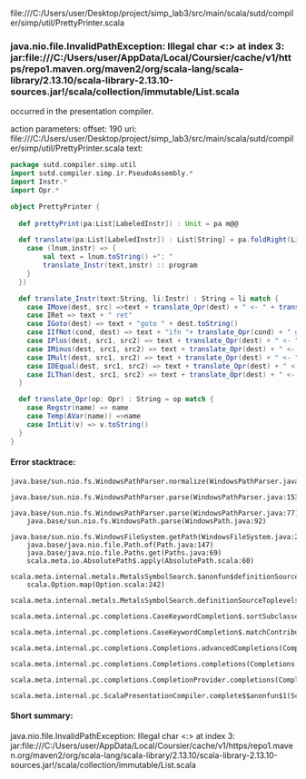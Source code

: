file:///C:/Users/user/Desktop/project/simp_lab3/src/main/scala/sutd/compiler/simp/util/PrettyPrinter.scala
### java.nio.file.InvalidPathException: Illegal char <:> at index 3: jar:file:///C:/Users/user/AppData/Local/Coursier/cache/v1/https/repo1.maven.org/maven2/org/scala-lang/scala-library/2.13.10/scala-library-2.13.10-sources.jar!/scala/collection/immutable/List.scala

occurred in the presentation compiler.

action parameters:
offset: 190
uri: file:///C:/Users/user/Desktop/project/simp_lab3/src/main/scala/sutd/compiler/simp/util/PrettyPrinter.scala
text:
```scala
package sutd.compiler.simp.util
import sutd.compiler.simp.ir.PseudoAssembly.*
import Instr.*
import Opr.* 

object PrettyPrinter {
    
  def prettyPrint(pa:List[LabeledInstr]) : Unit = pa m@@

  def translate(pa:List[LabeledInstr]) : List[String] = pa.foldRight(List[String]())( (li : LabeledInstr,program:List[String]) =>li match{
    case (lnum,instr) => {
        val text = lnum.toString() +": "
        translate_Instr(text,instr) :: program
    }
  })

  def translate_Instr(text:String, li:Instr) : String = li match {
    case IMove(dest, src) =>text + translate_Opr(dest) + " <- " + translate_Opr(src)
    case IRet => text + " ret"
    case IGoto(dest) => text + "goto " + dest.toString()
    case IIfNot(cond, dest) => text + "ifn "+ translate_Opr(cond) + " goto "+ dest.toString()
    case IPlus(dest, src1, src2) => text + translate_Opr(dest) + " <- " + translate_Opr(src1) + " + " + translate_Opr(src2)
    case IMinus(dest, src1, src2) => text + translate_Opr(dest) + " <- " + translate_Opr(src1) + " - " + translate_Opr(src2) 
    case IMult(dest, src1, src2) => text + translate_Opr(dest) + " <- " + translate_Opr(src1) + " * " + translate_Opr(src2) 
    case IDEqual(dest, src1, src2) => text + translate_Opr(dest) + " <- " + translate_Opr(src1) + " == " + translate_Opr(src2) 
    case ILThan(dest, src1, src2) => text + translate_Opr(dest) + " <- " + translate_Opr(src1) + " < " + translate_Opr(src2) 
  }

  def translate_Opr(op: Opr) : String = op match {
    case Regstr(name) => name
    case Temp(AVar(name)) =>name 
    case IntLit(v) => v.toString() 
  }
}

```



#### Error stacktrace:

```
java.base/sun.nio.fs.WindowsPathParser.normalize(WindowsPathParser.java:182)
	java.base/sun.nio.fs.WindowsPathParser.parse(WindowsPathParser.java:153)
	java.base/sun.nio.fs.WindowsPathParser.parse(WindowsPathParser.java:77)
	java.base/sun.nio.fs.WindowsPath.parse(WindowsPath.java:92)
	java.base/sun.nio.fs.WindowsFileSystem.getPath(WindowsFileSystem.java:232)
	java.base/java.nio.file.Path.of(Path.java:147)
	java.base/java.nio.file.Paths.get(Paths.java:69)
	scala.meta.io.AbsolutePath$.apply(AbsolutePath.scala:60)
	scala.meta.internal.metals.MetalsSymbolSearch.$anonfun$definitionSourceToplevels$2(MetalsSymbolSearch.scala:62)
	scala.Option.map(Option.scala:242)
	scala.meta.internal.metals.MetalsSymbolSearch.definitionSourceToplevels(MetalsSymbolSearch.scala:61)
	scala.meta.internal.pc.completions.CaseKeywordCompletion$.sortSubclasses(MatchCaseCompletions.scala:306)
	scala.meta.internal.pc.completions.CaseKeywordCompletion$.matchContribute(MatchCaseCompletions.scala:254)
	scala.meta.internal.pc.completions.Completions.advancedCompletions(Completions.scala:375)
	scala.meta.internal.pc.completions.Completions.completions(Completions.scala:183)
	scala.meta.internal.pc.completions.CompletionProvider.completions(CompletionProvider.scala:86)
	scala.meta.internal.pc.ScalaPresentationCompiler.complete$$anonfun$1(ScalaPresentationCompiler.scala:123)
```
#### Short summary: 

java.nio.file.InvalidPathException: Illegal char <:> at index 3: jar:file:///C:/Users/user/AppData/Local/Coursier/cache/v1/https/repo1.maven.org/maven2/org/scala-lang/scala-library/2.13.10/scala-library-2.13.10-sources.jar!/scala/collection/immutable/List.scala